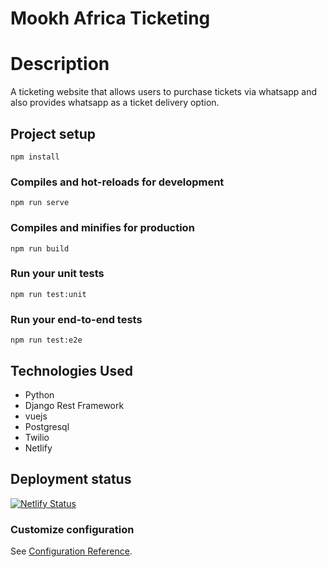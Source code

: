 # Mookh Africa Ticketing
# Description
A ticketing website that allows users to purchase tickets via whatsapp and also provides whatsapp as a ticket delivery option.

## Project setup
```
npm install
```

### Compiles and hot-reloads for development
```
npm run serve
```

### Compiles and minifies for production
```
npm run build
```

### Run your unit tests
```
npm run test:unit
```

### Run your end-to-end tests
```
npm run test:e2e
```

## Technologies Used
- Python
- Django Rest Framework
- vuejs
- Postgresql
- Twilio
- Netlify

## Deployment status
[![Netlify Status](https://api.netlify.com/api/v1/badges/f45b69d4-4a7d-4e82-a2c2-f4982a4ab32a/deploy-status)](https://app.netlify.com/sites/thunderous-medovik-bf8393/deploys)

### Customize configuration
See [Configuration Reference](https://cli.vuejs.org/config/).



